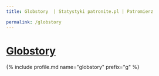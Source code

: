 ```yaml
---
title: Globstory  | Statystyki patronite.pl | Patromierz

permalink: /globstory
---
```


# [Globstory ](https://patronite.pl/globstory)

{% include profile.md name="globstory" prefix="g" %}
